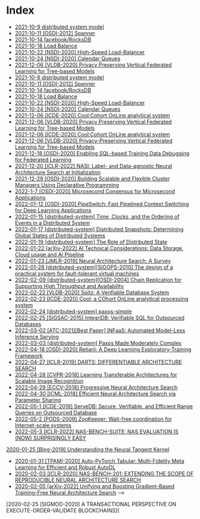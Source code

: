 # Index


* [2021-10-9 distributed system model](1-distributed-system-model.md)
* [2021-10-11 [OSDI-2012] Spanner](2.md)
* [2021-10-14 facebook/RocksDB](3-rocksdb.md)
* [2021-10-18 Load Balance](4-network-load-balancing.md)
* [2021-10-22 [NSDI-2020] High-Speed Load-Balancer](5-nsdi_load_balancer.md)
* [2021-10-24 [NSDI-2020] Calendar Queues](6-calendar_queue.md)
* [2021-12-06 [VLDB-2020] Privacy Preserving Vertical Federated Learning for Tree-based Models](7-cool.md)
* [2021-10-9 distributed system model](1-distributed-system-model.md)
* [2021-10-11 [OSDI-2012] Spanner](2-spanner.md)
* [2021-10-14 facebook/RocksDB](3-rocksdb.md)
* [2021-10-18 Load Balance](4-network-load-balancing.md)
* [2021-10-22 [NSDI-2020] High-Speed Load-Balancer](5-nsdi_load_balancer.md)
* [2021-10-24 [NSDI-2020] Calendar Queues](6-calendar_queue.md)
* [2021-12-06 [ICDE-2020] Cool:Cohort OnLine analytical system](7-cool.md)
* [2021-12-06 [VLDB-2020] Privacy Preserving Vertical Federated Learning for Tree-based Models](7-cool.md)
* [2021-12-06 [ICDE-2020] Cool:Cohort OnLine analytical system](7-cool.md)
* [2021-12-06 [VLDB-2020] Privacy-Preserving Vertical Federated Learning for Tree-based Models](8.md)
* [2021-12-18 [OSDI-2020] Enabling SQL-based Training Data Debugging for Federated Learning](9.md)
* [2021-12-20 [ICLR-2022] NASI: Label- and Data-agnostic Neural Architecture Search at Initialization](10.md)
* [2021-12-29 [OSDI-2020] Building Scalable and Flexible Cluster Managers Using Declarative Programming](11.md)
* [2022-1-7 [OSDI-2020] Microsecond Consensus for Microsecond Applications](12.md)
* [2022-01-12 [OSDI-2020] PipeSwitch: Fast Pipelined Context Switching for Deep Learning Applications](13.md)
* [2022-01-15 [distributed-system] Time, Clocks, and the Ordering of Events in a Distributed System](14.md)
* [2022-01-17 [distributed-system] Distributed Snapshots: Determining Global States of Distributed Systems](15.md)
* [2022-01-19 [distributed-system] The Role of Distributed State](16.md)
* [2022-01-22 [arXiv-2022] AI Technical Considerations: Data Storage, Cloud usage and AI Pipeline](17.md)
* [2022-01-23 [JMLR-2019] Neural Architecture Search: A Survey](19.md)
* [2022-01-28 [distributed-system][SIGOPS-2010] The design of a practical system for fault-tolerant virtual machines](21.md)
* [2022-02-09 [distributed-system][OSDI-2004] Chain Replication for Supporting High Throughput and Availability](22.md)
* [2022-02-22 [VLDB-2020] Spitz: A Verifiable Database System](23.md)
* [2022-02-23 [ICDE-2020] Cool: a COhort OnLine analytical processing system](24.md)
* [2022-02-24 [distributed-system] paxos-simple](25.md)
* [2022-02-25 [SIGSAC-2015] IntegriDB: Verifiable SQL for Outsourced Databases](26.md)
* [2022-03-02 [ATC-2021][Best Paper] INFaaS: Automated Model-Less Inference Serving](28.md)
* [2022-03-03 [distributed-system] Paxos Made Moderately Complex](30.md)
* [2022-04-18 [OSDI-2020] Retiarii: A Deep Learning Exploratory-Training Framework](31.md)
* [2022-04-27 [ICLR-2019] DARTS: DIFFERENTIABLE ARCHITECTURE SEARCH](32.md)
* [2022-04-28 [CVPR-2018] Learning Transferable Architectures for Scalable Image Recognition](33.md)
* [2022-04-29 [ECCV-2018] Progressive Neural Architecture Search](34.md)
* [2022-04-30 [ICML-2018] Efficient Neural Architecture Search via Parameter Sharing](35.md)
* [2022-05-1 [ICDE-2019] ServeDB: Secure, Verifiable, and Efficient Range Queries on Outsourced Database](36.md)
* [2022-05-2 [PODS-2009] ZooKeeper: Wait-free coordination for Internet-scale systems](37.md)
* [2022-05-3 [ICLR-2022] NAS-BENCH-SUITE: NAS EVALUATION IS (NOW) SURPRISINGLY EASY](38.md)

























[2020-01-25 [Blog-2019] Understanding the Neural Tangent Kernel](20.md)

* [2020-01-31 [TPAMI-2020] Auto-PyTorch Tabular: Multi-Fidelity Meta Learning for Efficient and Robust AutoDL](24.md)
* [2020-02-03 [ICLR-2020] NAS-BENCH-201: EXTENDING THE SCOPE OF REPRODUCIBLE NEURAL ARCHITECTURE SEARCH](24.md)
* [2020-02-05 [arXiv-2022] Unifying and Boosting Gradient-Based Training-Free Neural Architecture Search](18.md) -->

<!-- * [2020-01-15 [OSDI-2021] A Unified Architecture for Accelerating Distributed DNN Training in Heterogeneous GPU/CPU Clusters](14.md) -->



[2020-02-25 [SIGMOD-2020] A TRANSACTIONAL PERSPECTIVE ON EXECUTE-ORDER-VALIDATE BLOCKCHAINS](
